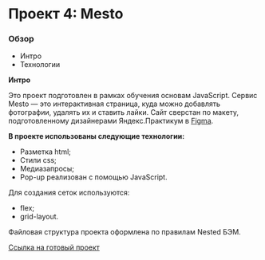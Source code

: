 # Проект 4: Mesto

### Обзор

* Интро
* Технологии

**Интро**

Это проект подготовлен в рамках обучения основам JavaScript. Cервис Mesto — это интерактивная страница, куда можно добавлять фотографии, удалять их и ставить лайки.
Сайт сверстан по макету, подготовленному дизайнерами Яндекс.Практикум в [Figma](https://www.figma.com/file/StZjf8HnoeLdiXS7dYrLAh/JavaScript.-Sprint-4).

**В проекте использованы следующие технологии:**

* Разметка html;
* Стили css;
* Медиазапросы;
* Pop-up реализован с помощью JavaScript.

Для создания сеток используются:
* flex;
* grid-layout.

Файловая структура проекта оформлена по правилам Nested БЭМ.

[Ссылка на готовый проект](https://iuliia-iushchenko.github.io/mesto/)
